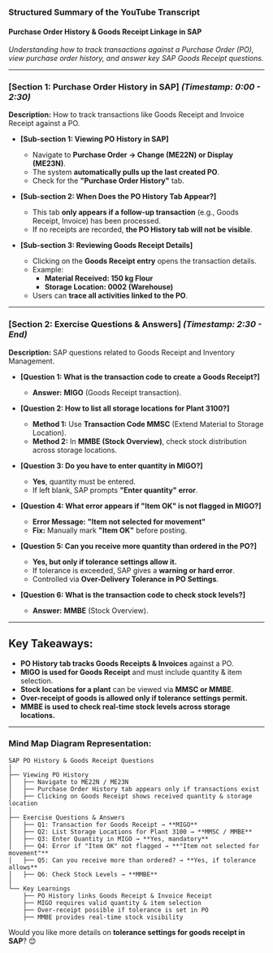  
### **Structured Summary of the YouTube Transcript**  

#### **Purchase Order History & Goods Receipt Linkage in SAP**  
*Understanding how to track transactions against a Purchase Order (PO), view purchase order history, and answer key SAP Goods Receipt questions.*  

---

### **[Section 1: Purchase Order History in SAP]** *(Timestamp: 0:00 - 2:30)*  
**Description:** How to track transactions like Goods Receipt and Invoice Receipt against a PO.  

- **[Sub-section 1: Viewing PO History in SAP]**  
  - Navigate to **Purchase Order → Change (ME22N) or Display (ME23N)**.  
  - The system **automatically pulls up the last created PO**.  
  - Check for the **"Purchase Order History"** tab.  

- **[Sub-section 2: When Does the PO History Tab Appear?]**  
  - This tab **only appears if a follow-up transaction** (e.g., Goods Receipt, Invoice) has been processed.  
  - If no receipts are recorded, **the PO History tab will not be visible**.  

- **[Sub-section 3: Reviewing Goods Receipt Details]**  
  - Clicking on the **Goods Receipt entry** opens the transaction details.  
  - Example:  
    - **Material Received: 150 kg Flour**  
    - **Storage Location: 0002 (Warehouse)**  
  - Users can **trace all activities linked to the PO**.  

---

### **[Section 2: Exercise Questions & Answers]** *(Timestamp: 2:30 - End)*  
**Description:** SAP questions related to Goods Receipt and Inventory Management.  

- **[Question 1: What is the transaction code to create a Goods Receipt?]**  
  - **Answer:** **MIGO** (Goods Receipt transaction).  

- **[Question 2: How to list all storage locations for Plant 3100?]**  
  - **Method 1:** Use **Transaction Code MMSC** (Extend Material to Storage Location).  
  - **Method 2:** In **MMBE (Stock Overview)**, check stock distribution across storage locations.  

- **[Question 3: Do you have to enter quantity in MIGO?]**  
  - **Yes**, quantity must be entered.  
  - If left blank, SAP prompts **"Enter quantity" error**.  

- **[Question 4: What error appears if "Item OK" is not flagged in MIGO?]**  
  - **Error Message:** **"Item not selected for movement"**  
  - **Fix:** Manually mark **"Item OK"** before posting.  

- **[Question 5: Can you receive more quantity than ordered in the PO?]**  
  - **Yes, but only if tolerance settings allow it.**  
  - If tolerance is exceeded, SAP gives a **warning or hard error**.  
  - Controlled via **Over-Delivery Tolerance in PO Settings**.  

- **[Question 6: What is the transaction code to check stock levels?]**  
  - **Answer:** **MMBE** (Stock Overview).  

---

## **Key Takeaways:**  
- **PO History tab tracks Goods Receipts & Invoices** against a PO.  
- **MIGO is used for Goods Receipt** and must include quantity & item selection.  
- **Stock locations for a plant** can be viewed via **MMSC or MMBE**.  
- **Over-receipt of goods is allowed only if tolerance settings permit.**  
- **MMBE is used to check real-time stock levels across storage locations.**  

---

### **Mind Map Diagram Representation:**  
```
SAP PO History & Goods Receipt Questions  
│  
├── Viewing PO History  
│   ├── Navigate to ME22N / ME23N  
│   ├── Purchase Order History tab appears only if transactions exist  
│   ├── Clicking on Goods Receipt shows received quantity & storage location  
│  
├── Exercise Questions & Answers  
│   ├── Q1: Transaction for Goods Receipt → **MIGO**  
│   ├── Q2: List Storage Locations for Plant 3100 → **MMSC / MMBE**  
│   ├── Q3: Enter Quantity in MIGO → **Yes, mandatory**  
│   ├── Q4: Error if "Item OK" not flagged → **"Item not selected for movement"**  
│   ├── Q5: Can you receive more than ordered? → **Yes, if tolerance allows**  
│   ├── Q6: Check Stock Levels → **MMBE**  
│  
└── Key Learnings  
    ├── PO History links Goods Receipt & Invoice Receipt  
    ├── MIGO requires valid quantity & item selection  
    ├── Over-receipt possible if tolerance is set in PO  
    ├── MMBE provides real-time stock visibility  
```

Would you like more details on **tolerance settings for goods receipt in SAP**? 😊